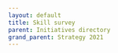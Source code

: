 ```yaml
---
layout: default
title: Skill survey
parent: Initiatives directory
grand_parent: Strategy 2021
---
```

